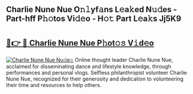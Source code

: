 ## Charlie Nune Nue O𝚗𝚕yf𝚊ns L𝚎a𝚔ed N𝚞𝚍es - Part-hff P𝚑𝚘tos Vi𝚍𝚎o - H𝚘𝚝 Part L𝚎a𝚔s Jj5K9

# <h2><a href="http://kf5k2z.oniu.top/?m=Charlie+Nune+Nue">🔗👉 🔴 Charlie Nune Nue P𝚑ot𝚘𝚜 V𝚒d𝚎o</a></h2>

[![Charlie Nune Nue Nu𝚍e𝚜](https://i.imgur.com/0qMVB7G.gif)](http://kf5k2z.oniu.top/?m=Charlie+Nune+Nue)
Online thought leader Charlie Nune Nue, acclaimed for disseminating dance and lifestyle knowledge, through performances and personal vlogs. Selfless philanthropist volunteer Charlie Nune Nue, recognized for their generosity and dedication to volunteering their time and resources to help others.  
